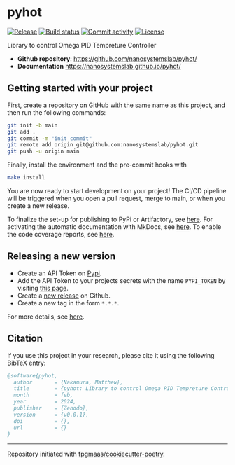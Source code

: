 # pyhot

[![Release](https://img.shields.io/github/v/release/nanosystemslab/pyhot)](https://img.shields.io/github/v/release/nanosystemslab/pyhot)
[![Build status](https://img.shields.io/github/actions/workflow/status/nanosystemslab/pyhot/main.yml?branch=main)](https://github.com/nanosystemslab/pyhot/actions/workflows/main.yml?query=branch%3Amain)
[![Commit activity](https://img.shields.io/github/commit-activity/m/nanosystemslab/pyhot)](https://img.shields.io/github/commit-activity/m/nanosystemslab/pyhot)
[![License](https://img.shields.io/github/license/nanosystemslab/pyhot)](https://img.shields.io/github/license/nanosystemslab/pyhot)

Library to control Omega PID Tempreture Controller

- **Github repository**: <https://github.com/nanosystemslab/pyhot/>
- **Documentation** <https://nanosystemslab.github.io/pyhot/>

## Getting started with your project

First, create a repository on GitHub with the same name as this project, and then run the following commands:

```bash
git init -b main
git add .
git commit -m "init commit"
git remote add origin git@github.com:nanosystemslab/pyhot.git
git push -u origin main
```

Finally, install the environment and the pre-commit hooks with

```bash
make install
```

You are now ready to start development on your project!
The CI/CD pipeline will be triggered when you open a pull request, merge to main, or when you create a new release.

To finalize the set-up for publishing to PyPi or Artifactory, see [here](https://fpgmaas.github.io/cookiecutter-poetry/features/publishing/#set-up-for-pypi).
For activating the automatic documentation with MkDocs, see [here](https://fpgmaas.github.io/cookiecutter-poetry/features/mkdocs/#enabling-the-documentation-on-github).
To enable the code coverage reports, see [here](https://fpgmaas.github.io/cookiecutter-poetry/features/codecov/).

## Releasing a new version

- Create an API Token on [Pypi](https://pypi.org/).
- Add the API Token to your projects secrets with the name `PYPI_TOKEN` by visiting [this page](https://github.com/nanosystemslab/pyhot/settings/secrets/actions/new).
- Create a [new release](https://github.com/nanosystemslab/pyhot/releases/new) on Github.
- Create a new tag in the form `*.*.*`.

For more details, see [here](https://fpgmaas.github.io/cookiecutter-poetry/features/cicd/#how-to-trigger-a-release).

## Citation

If you use this project in your research, please cite it using the following BibTeX entry:

```bibtex
@software{pyhot,
  author       = {Nakamura, Matthew},
  title        = {pyhot: Library to control Omega PID Tempreture Controller},
  month        = feb,
  year         = 2024,
  publisher    = {Zenodo},
  version      = {v0.0.1},
  doi          = {},
  url          = {}
}
```

---

Repository initiated with [fpgmaas/cookiecutter-poetry](https://github.com/fpgmaas/cookiecutter-poetry).
